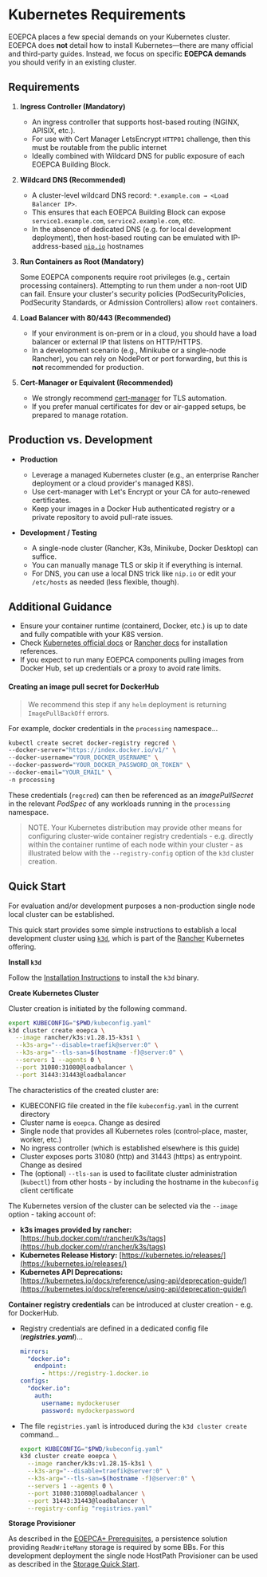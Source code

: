 # Kubernetes Requirements

EOEPCA places a few special demands on your Kubernetes cluster. EOEPCA does **not** detail how to install Kubernetes—there are many official and third-party guides. Instead, we focus on specific **EOEPCA demands** you should verify in an existing cluster.

## Requirements

1. **Ingress Controller (Mandatory)**

    - An ingress controller that supports host-based routing (NGINX, APISIX, etc.).
    - For use with Cert Manager LetsEncrypt `HTTP01` challenge, then this must be routable from the public internet
    - Ideally combined with Wildcard DNS for public exposure of each EOEPCA Building Block.

2. **Wildcard DNS (Recommended)**

    - A cluster-level wildcard DNS record: `*.example.com → <Load Balancer IP>`.
    - This ensures that each EOEPCA Building Block can expose `service1.example.com`, `service2.example.com`, etc.
    - In the absence of dedicated DNS (e.g. for local development deployment), then host-based routing can be emulated with IP-address-based [`nip.io`](https://nip.io/) hostnames

3. **Run Containers as Root (Mandatory)**  

    Some EOEPCA components require root privileges (e.g., certain processing containers). Attempting to run them under a non-root UID can fail. Ensure your cluster's security policies (PodSecurityPolicies, PodSecurity Standards, or Admission Controllers) allow `root` containers.

4. **Load Balancer with 80/443 (Recommended)**  

    - If your environment is on-prem or in a cloud, you should have a load balancer or external IP that listens on HTTP/HTTPS. 
    - In a development scenario (e.g., Minikube or a single-node Rancher), you can rely on NodePort or port forwarding, but this is **not** recommended for production.

5. **Cert-Manager or Equivalent (Recommended)**  

    - We strongly recommend [cert-manager](https://cert-manager.io/) for TLS automation. 
    - If you prefer manual certificates for dev or air-gapped setups, be prepared to manage rotation.

## Production vs. Development

- **Production**  

    - Leverage a managed Kubernetes cluster (e.g., an enterprise Rancher deployment or a cloud provider's managed K8S).  
    - Use cert-manager with Let's Encrypt or your CA for auto-renewed certificates.  
    - Keep your images in a Docker Hub authenticated registry or a private repository to avoid pull-rate issues.

- **Development / Testing**

    - A single-node cluster (Rancher, K3s, Minikube, Docker Desktop) can suffice.  
    - You can manually manage TLS or skip it if everything is internal.  
    - For DNS, you can use a local DNS trick like `nip.io` or edit your `/etc/hosts` as needed (less flexible, though).


## Additional Guidance

- Ensure your container runtime (containerd, Docker, etc.) is up to date and fully compatible with your K8S version.
- Check [Kubernetes official docs](https://kubernetes.io/docs/setup/) or [Rancher docs](https://rancher.com/docs/rke/latest/en/) for installation references.
- If you expect to run many EOEPCA components pulling images from Docker Hub, set up credentials or a proxy to avoid rate limits.

#### Creating an image pull secret for DockerHub

> We recommend this step if any `helm` deployment is returning `ImagePullBackOff` errors.

For example, docker credentials in the `processing` namespace...

```bash
kubectl create secret docker-registry regcred \
--docker-server="https://index.docker.io/v1/" \
--docker-username="YOUR_DOCKER_USERNAME" \
--docker-password="YOUR_DOCKER_PASSWORD_OR_TOKEN" \
--docker-email="YOUR_EMAIL" \
-n processing
```

These credentials (`regcred`) can then be referenced as an _imagePullSecret_ in the relevant _PodSpec_ of any workloads running in the `processing` namespace.

> NOTE. Your Kubernetes distribution may provide other means for configuring cluster-wide container registry credentials - e.g. directly within the container runtime of each node within your cluster - as illustrated below with the `--registry-config` option of the `k3d` cluster creation.

## Quick Start

For evaluation and/or development purposes a non-production single node local cluster can be established.

This quick start provides some simple instructions to establish a local development cluster using [`k3d`](https://k3d.io/), which is part of the [Rancher](https://www.rancher.com/quick-start) Kubernetes offering.

**Install `k3d`**

Follow the [Installation Instructions](https://k3d.io/stable/#releases) to install the `k3d` binary.

**Create Kubernetes Cluster**

Cluster creation is initiated by the following command.

```bash
export KUBECONFIG="$PWD/kubeconfig.yaml"
k3d cluster create eoepca \
  --image rancher/k3s:v1.28.15-k3s1 \
  --k3s-arg="--disable=traefik@server:0" \
  --k3s-arg="--tls-san=$(hostname -f)@server:0" \
  --servers 1 --agents 0 \
  --port 31080:31080@loadbalancer \
  --port 31443:31443@loadbalancer
```

The characteristics of the created cluster are:

* KUBECONFIG file created in the file `kubeconfig.yaml` in the current directory
* Cluster name is `eoepca`. Change as desired
* Single node that provides all Kubernetes roles (control-place, master, worker, etc.)
* No ingress controller (which is established elsewhere is this guide)
* Cluster exposes ports 31080 (http) and 31443 (https) as entrypoint. Change as desired
* The (optional) `--tls-san` is used to facilitate cluster administration (`kubectl`) from other hosts - by including the hostname in the `kubeconfig` client certificate

The Kubernetes version of the cluster can be selected via the `--image` option - taking account of:

* **k3s images provided by rancher:** [https://hub.docker.com/r/rancher/k3s/tags](https://hub.docker.com/r/rancher/k3s/tags)
* **Kubernetes Release History:** [https://kubernetes.io/releases/](https://kubernetes.io/releases/)
* **Kubernetes API Deprecations:** [https://kubernetes.io/docs/reference/using-api/deprecation-guide/](https://kubernetes.io/docs/reference/using-api/deprecation-guide/)

**Container registry credentials** can be introduced at cluster creation - e.g. for DockerHub.

* Registry credentials are defined in a dedicated config file (**_registries.yaml_**)...

    ```yaml
    mirrors:
      "docker.io":
        endpoint:
          - https://registry-1.docker.io
    configs:
      "docker.io":
        auth:
          username: mydockeruser
          password: mydockerpassword
    ```

* The file `registries.yaml` is introduced during the `k3d cluster create` command...

    ```bash
    export KUBECONFIG="$PWD/kubeconfig.yaml"
    k3d cluster create eoepca \
      --image rancher/k3s:v1.28.15-k3s1 \
      --k3s-arg="--disable=traefik@server:0" \
      --k3s-arg="--tls-san=$(hostname -f)@server:0" \
      --servers 1 --agents 0 \
      --port 31080:31080@loadbalancer \
      --port 31443:31443@loadbalancer \
      --registry-config "registries.yaml"
    ```

**Storage Provisioner**

As described in the [EOEPCA+ Prerequisites](storage.md), a persistence solution providing `ReadWriteMany` storage is required by some BBs. For this development deployment the single node HostPath Provisioner can be used as described in the [Storage Quick Start](storage.md#quick-start).

